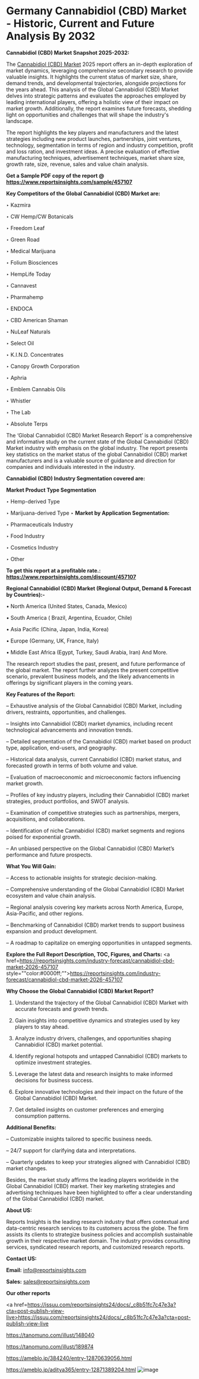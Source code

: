 # Germany Cannabidiol (CBD) Market - Historic, Current and Future Analysis By 2032

<strong>Cannabidiol (CBD) Market Snapshot 2025-2032:</strong>

The <a href=https://www.reportsinsights.com/sample/457107>Cannabidiol (CBD) Market</a> 2025 report offers an in-depth exploration of market dynamics, leveraging comprehensive secondary research to provide valuable insights. It highlights the current status of market size, share, demand trends, and developmental trajectories, alongside projections for the years ahead. This analysis of the Global Cannabidiol (CBD) Market delves into strategic patterns and evaluates the approaches employed by leading international players, offering a holistic view of their impact on market growth. Additionally, the report examines future forecasts, shedding light on opportunities and challenges that will shape the industry's landscape.

The report highlights the key players and manufacturers and the latest strategies including new product launches, partnerships, joint ventures, technology, segmentation in terms of region and industry competition, profit and loss ration, and investment ideas. A precise evaluation of effective manufacturing techniques, advertisement techniques, market share size, growth rate, size, revenue, sales and value chain analysis.

<strong>Get a Sample PDF copy of the report @ <a href=https://www.reportsinsights.com/sample/457107 style=color:#0000ff;>https://www.reportsinsights.com/sample/457107</a></strong>

<strong>Key Competitors of the Global Cannabidiol (CBD) Market are:</strong>

‣ Kazmira

‣ CW Hemp/CW Botanicals

‣ Freedom Leaf

‣ Green Road

‣ Medical Marijuana

‣ Folium Biosciences

‣ HempLife Today

‣ Cannavest

‣ Pharmahemp

‣ ENDOCA

‣ CBD American Shaman

‣ NuLeaf Naturals

‣ Select Oil

‣ K.I.N.D. Concentrates

‣ Canopy Growth Corporation

‣ Aphria

‣ Emblem Cannabis Oils

‣ Whistler

‣ The Lab

‣ Absolute Terps

The ‘Global Cannabidiol (CBD) Market Research Report’ is a comprehensive and informative study on the current state of the Global Cannabidiol (CBD) Market industry with emphasis on the global industry. The report presents key statistics on the market status of the global Cannabidiol (CBD) market manufacturers and is a valuable source of guidance and direction for companies and individuals interested in the industry.

<strong>Cannabidiol (CBD) Industry Segmentation covered are:</strong>

<strong>Market Product Type Segmentation</strong>

‣ Hemp-derived Type

‣ Marijuana-derived Type
‣ 
<strong>Market by Application Segmentation:</strong>

‣ Pharmaceuticals Industry

‣ Food Industry

‣ Cosmetics Industry

‣ Other

<strong>To get this report at a profitable rate.: <a href=https://www.reportsinsights.com/discount/457107 style=color:#0000ff;>https://www.reportsinsights.com/discount/457107</a></strong>

<strong>Regional Cannabidiol (CBD) Market (Regional Output, Demand &amp; Forecast by Countries):-</strong>

• North America (United States, Canada, Mexico)

• South America ( Brazil, Argentina, Ecuador, Chile)

• Asia Pacific (China, Japan, India, Korea)

• Europe (Germany, UK, France, Italy)

• Middle East Africa (Egypt, Turkey, Saudi Arabia, Iran) And More.

The research report studies the past, present, and future performance of the global market. The report further analyzes the present competitive scenario, prevalent business models, and the likely advancements in offerings by significant players in the coming years.

<strong>Key Features of the Report:</strong>

– Exhaustive analysis of the Global Cannabidiol (CBD) Market, including drivers, restraints, opportunities, and challenges.

– Insights into Cannabidiol (CBD) market dynamics, including recent technological advancements and innovation trends.

– Detailed segmentation of the Cannabidiol (CBD) market based on product type, application, end-users, and geography.

– Historical data analysis, current Cannabidiol (CBD) market status, and forecasted growth in terms of both volume and value.

– Evaluation of macroeconomic and microeconomic factors influencing market growth.

– Profiles of key industry players, including their Cannabidiol (CBD) market strategies, product portfolios, and SWOT analysis.

– Examination of competitive strategies such as partnerships, mergers, acquisitions, and collaborations.

– Identification of niche Cannabidiol (CBD) market segments and regions poised for exponential growth.

– An unbiased perspective on the Global Cannabidiol (CBD) Market’s performance and future prospects.

<strong>What You Will Gain:</strong>

– Access to actionable insights for strategic decision-making.

– Comprehensive understanding of the Global Cannabidiol (CBD) Market ecosystem and value chain analysis.

– Regional analysis covering key markets across North America, Europe, Asia-Pacific, and other regions.

– Benchmarking of Cannabidiol (CBD) market trends to support business expansion and product development.

– A roadmap to capitalize on emerging opportunities in untapped segments.

<strong>Explore the Full Report Description, TOC, Figures, and Charts:</strong>
<a href=https://reportsinsights.com/industry-forecast/cannabidiol-cbd-market-2026-457107 style=""color:#0000ff;"">https://reportsinsights.com/industry-forecast/cannabidiol-cbd-market-2026-457107</a>

<strong>Why Choose the Global Cannabidiol (CBD) Market Report?</strong>

1. Understand the trajectory of the Global Cannabidiol (CBD) Market with accurate forecasts and growth trends.

2. Gain insights into competitive dynamics and strategies used by key players to stay ahead.

3. Analyze industry drivers, challenges, and opportunities shaping Cannabidiol (CBD) market potential.

4. Identify regional hotspots and untapped Cannabidiol (CBD) markets to optimize investment strategies.

5. Leverage the latest data and research insights to make informed decisions for business success.

6. Explore innovative technologies and their impact on the future of the Global Cannabidiol (CBD) Market.

7. Get detailed insights on customer preferences and emerging consumption patterns.

<strong>Additional Benefits:</strong>

– Customizable insights tailored to specific business needs.

– 24/7 support for clarifying data and interpretations.

– Quarterly updates to keep your strategies aligned with Cannabidiol (CBD) market changes.

Besides, the market study affirms the leading players worldwide in the Global Cannabidiol (CBD) market. Their key marketing strategies and advertising techniques have been highlighted to offer a clear understanding of the Global Cannabidiol (CBD) market.

<strong><strong>About US</strong>:</strong>

Reports Insights is the leading research industry that offers contextual and data-centric research services to its customers across the globe. The firm assists its clients to strategize business policies and accomplish sustainable growth in their respective market domain. The industry provides consulting services, syndicated research reports, and customized research reports.

<strong>Contact US:</strong>

<p class=><b>Email:</b> <a href=mailto:info@reportsinsights.com>info@reportsinsights.com</a></p>
<p class=><b>Sales:</b> <a href=mailto:sales@reportsinsights.com>sales@reportsinsights.com</a></p>

<strong>Our other reports</strong>

<a href=https://issuu.com/reportsinsights24/docs/_c8b51fc7c47e3a?cta=post-publish-view-live>https://issuu.com/reportsinsights24/docs/_c8b51fc7c47e3a?cta=post-publish-view-live</a>

<a href=https://tanomuno.com/illust/148040>https://tanomuno.com/illust/148040</a>

<a href=https://tanomuno.com/illust/189874>https://tanomuno.com/illust/189874</a>

<a href=https://ameblo.jp/384240/entry-12870639056.html>https://ameblo.jp/384240/entry-12870639056.html</a>

<a href=https://ameblo.jp/aditya365/entry-12871389204.html>https://ameblo.jp/aditya365/entry-12871389204.html</a>
![image](https://github.com/user-attachments/assets/7d661b46-e912-43f8-a0a3-6d9d884b7c9f)
